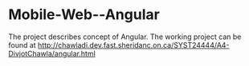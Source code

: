 # Mobile-Web--Angular

The project describes concept of Angular. The working project can be found at http://chawladi.dev.fast.sheridanc.on.ca/SYST24444/A4-DivjotChawla/angular.html
